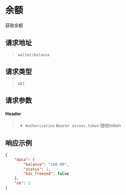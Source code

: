 # 余额

获取余额

## 请求地址

> `wallet/balance`

## 请求类型

> `GET`

## 请求参数

#### Header

> - `Authorization` `Bearer access_token` 授权token

## 响应示例

```json
{
    "data": {
        "balance": "180.00",
        "status": 1,
        "has_freezed": false
    },
    "ok": 1
}
```

